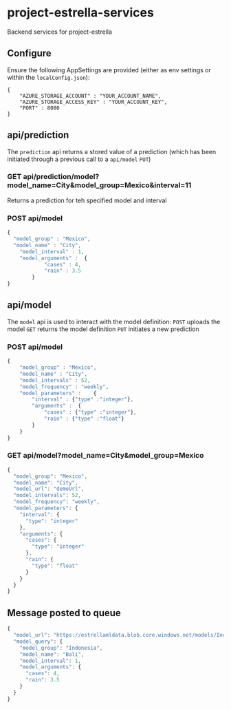 # project-estrella-services
Backend services for project-estrella

## Configure
Ensure the following AppSettings are provided (either as env settings or within the `localConfig.json`):
```
{
    "AZURE_STORAGE_ACCOUNT" : "YOUR_ACCOUNT_NAME",
    "AZURE_STORAGE_ACCESS_KEY" : "YOUR_ACCOUNT_KEY",
    "PORT" : 8080
}
```
## api/prediction
The `prediction` api returns a stored value of a prediction (which has been initiated through a previous call to a `api/model` `PUT`)

### GET api/prediction/model?model_name=City&model_group=Mexico&interval=11
Returns a prediction for teh specified model and interval

### POST api/model
```js
{
  "model_group" : "Mexico",
  "model_name" : "City",
	"model_interval" : 1,
	"model_arguments" :  {
			"cases" : 4, 
			"rain" : 3.5
		}
}
```

## api/model
The `model` api is used to interact with the model definition:
`POST` uploads the model
`GET` returns the model definition
`PUT` initiates a new prediction

### POST api/model 
```js
{
	"model_group" : "Mexico",
	"model_name" : "City",
	"model_intervals" : 52,
	"model_frequency" : "weekly",
	"model_parameters" : 	{
		"interval" : {"type" :"integer"},
		"arguments" :  {
			"cases" : {"type" :"integer"}, 
			"rain" : {"type" :"float"}
		}
	}
}
```
### GET api/model?model_name=City&model_group=Mexico 
```js
{
  "model_group": "Mexico",
  "model_name": "City",
  "model_url": "demoUrl",
  "model_intervals": 52,
  "model_frequency": "weekly",
  "model_parameters": {
    "interval": {
      "type": "integer"
    },
    "arguments": {
      "cases": {
        "type": "integer"
      },
      "rain": {
        "type": "float"
      }
    }
  }
}
```

## Message posted to queue
```js
{
  "model_url": "https://estrellamldata.blob.core.windows.net/models/Indonesia/Bali",
  "model_query": {
    "model_group": "Indonesia",
    "model_name": "Bali",
    "model_interval": 1,
    "model_arguments": {
      "cases": 4,
      "rain": 3.5
    }
  }
}
```

